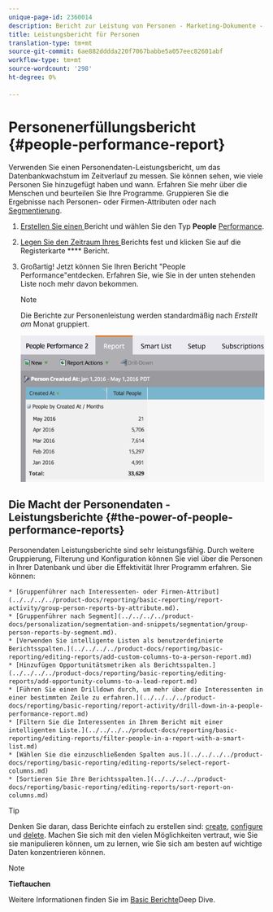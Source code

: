 ```yaml
---
unique-page-id: 2360014
description: Bericht zur Leistung von Personen - Marketing-Dokumente - Produktdokumentation
title: Leistungsbericht für Personen
translation-type: tm+mt
source-git-commit: 6ae882dddda220f7067babbe5a057eec82601abf
workflow-type: tm+mt
source-wordcount: '298'
ht-degree: 0%

---
```



# Personenerfüllungsbericht {#people-performance-report}

Verwenden Sie einen Personendaten-Leistungsbericht, um das Datenbankwachstum im Zeitverlauf zu messen. Sie können sehen, wie viele Personen Sie hinzugefügt haben und wann. Erfahren Sie mehr über die Menschen und beurteilen Sie Ihre Programme. Gruppieren Sie die Ergebnisse nach Personen- oder Firmen-Attributen oder nach [Segmentierung](../../../../product-docs/personalization/segmentation-and-snippets/segmentation/create-a-segmentation.md).

1. [Erstellen Sie einen ](../../../../product-docs/reporting/basic-reporting/creating-reports/create-a-report-in-a-program.md) Bericht und wählen Sie den Typ  **People** [Performance](report-type-overview.md).
1. [Legen Sie den Zeitraum Ihres ](../../../../product-docs/reporting/basic-reporting/editing-reports/change-a-report-time-frame.md) Berichts fest und klicken Sie auf die Registerkarte  **** Bericht.
1. Großartig! Jetzt können Sie Ihren Bericht &quot;People Performance&quot;entdecken. Erfahren Sie, wie Sie in der unten stehenden Liste noch mehr davon bekommen.

   >[!NOTE]
   >
   >Die Berichte zur Personenleistung werden standardmäßig nach *Erstellt am* Monat gruppiert.

   ![](assets/one.png)

## Die Macht der Personendaten - Leistungsberichte {#the-power-of-people-performance-reports}

Personendaten Leistungsberichte sind sehr leistungsfähig. Durch weitere Gruppierung, Filterung und Konfiguration können Sie viel über die Personen in Ihrer Datenbank und über die Effektivität Ihrer Programm erfahren.
Sie können:

    * [Gruppenführer nach Interessenten- oder Firmen-Attribut](../../../../product-docs/reporting/basic-reporting/report-activity/group-person-reports-by-attribute.md).
    * [Gruppenführer nach Segment](../../../../product-docs/personalization/segmentation-and-snippets/segmentation/group-person-reports-by-segment.md).
    * [Verwenden Sie intelligente Listen als benutzerdefinierte Berichtsspalten.](../../../../product-docs/reporting/basic-reporting/editing-reports/add-custom-columns-to-a-person-report.md)
    * [Hinzufügen Opportunitätsmetriken als Berichtsspalten.](../../../../product-docs/reporting/basic-reporting/editing-reports/add-opportunity-columns-to-a-lead-report.md)
    * [Führen Sie einen Drilldown durch, um mehr über die Interessenten in einer bestimmten Zeile zu erfahren.](../../../../product-docs/reporting/basic-reporting/report-activity/drill-down-in-a-people-performance-report.md)
    * [Filtern Sie die Interessenten in Ihrem Bericht mit einer intelligenten Liste.](../../../../product-docs/reporting/basic-reporting/editing-reports/filter-people-in-a-report-with-a-smart-list.md)
    * [Wählen Sie die einzuschließenden Spalten aus.](../../../../product-docs/reporting/basic-reporting/editing-reports/select-report-columns.md)
    * [Sortieren Sie Ihre Berichtsspalten.](../../../../product-docs/reporting/basic-reporting/editing-reports/sort-report-on-columns.md)

>[!TIP]
>
>Denken Sie daran, dass Berichte einfach zu erstellen sind: [create](../../../../product-docs/reporting/basic-reporting/creating-reports/create-a-report-in-a-program.md), [configure](https://docs.marketo.com/display/docs/basic+reporting) und [delete](../../../../product-docs/reporting/basic-reporting/report-activity/delete-a-report.md). Machen Sie sich mit den vielen Möglichkeiten vertraut, wie Sie sie manipulieren können, um zu lernen, wie Sie sich am besten auf wichtige Daten konzentrieren können.

>[!NOTE]
>
>**Tieftauchen**
>
>
>Weitere Informationen finden Sie im [Basic Berichte](https://docs.marketo.com/display/docs/basic+reporting)Deep Dive.


